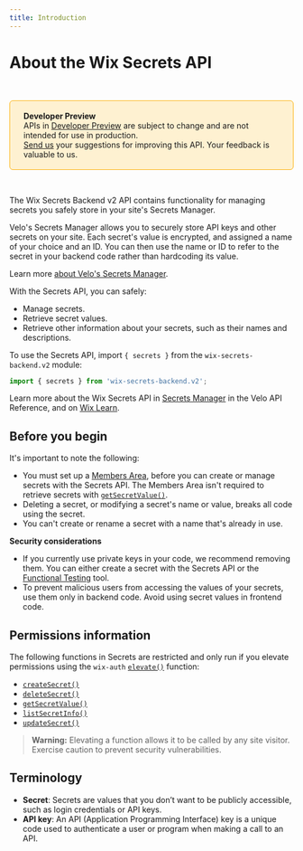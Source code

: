 ```yaml
---
title: Introduction
---
```


# About the Wix Secrets API
&nbsp;

<div style="background-color: #FEF1D1; padding: 18px 24px; border-radius: 6px; border: 1px solid #FDB10C; box-sizing: border-box; display: inline-block">
    <b>Developer Preview</b>
    <br/>
    <span>APIs in <a href="https://www.wix.com/velo/reference/api-overview/developer-preview">Developer Preview</a> are subject to change and are not intended for use in production.<br/><a href="mailto:velo-preview-feedback@wix.com">Send us</a> your suggestions for improving this API. Your feedback is valuable to us.</span>
</div>

&nbsp;
&nbsp;

The Wix Secrets Backend v2 API contains functionality for managing secrets you safely store in your site's Secrets Manager.

Velo's Secrets Manager allows you to securely store API keys and other secrets on your site. 
Each secret's value is encrypted, and assigned a name of your choice and an ID.
You can then use the name or ID to refer to the secret in your backend code rather than hardcoding its value.

Learn more [about Velo's Secrets Manager](https://support.wix.com/en/article/velo-about-the-secrets-manager).


With the Secrets API, you can safely:

- Manage secrets.
- Retrieve secret values.
- Retrieve other information about your secrets, such as their names and descriptions.

To use the Secrets API, import `{ secrets }` from the `wix-secrets-backend.v2` module:
```javascript
import { secrets } from 'wix-secrets-backend.v2';
```

Learn more about the Wix Secrets API in [Secrets Manager](/getting-started/integration-with-third-party-services_secrets-manager) in the Velo API Reference, and on [Wix Learn](https://www.wix.com/learn/online-course/coding-with-velo/velo-backend#secure-api-keys).

## Before you begin
It's important to note the following:

- You must set up a [Members Area](https://support.wix.com/en/article/site-members-adding-and-setting-up-a-members-area), before you can create or manage secrets with the Secrets API. The Members Area isn't required to retrieve secrets with [`getSecretValue()`](wix-secrets-backend-v2/secrets/getsecretvalue).
- Deleting a secret, or modifying a secret's name or value, breaks all code using the secret.
- You can't create or rename a secret with a name that's already in use.

**Security considerations**
- If you currently use private keys in your code, we recommend removing them. You can either create a secret with the Secrets API or the [Functional Testing](https://support.wix.com/en/article/velo-functional-testing-in-the-backend) tool.
- To prevent malicious users from accessing the values of your secrets, use them only in backend code. Avoid using secret values in frontend code.


## Permissions information

The following functions in Secrets are restricted and only run if you elevate permissions
using the `wix-auth` [`elevate()`](https://www.wix.com/velo/reference/wix-auth/elevate)
function:

- [`createSecret()`](wix-secrets-backend-v2/secrets/createsecret)
- [`deleteSecret()`](wix-secrets-backend-v2/secrets/deletesecret)
- [`getSecretValue()`](wix-secrets-backend-v2/secrets/getsecretvalue)
- [`listSecretInfo()`](wix-secrets-backend-v2/secrets/listsecretinfo)
- [`updateSecret()`](wix-secrets-backend-v2/secrets/updatesecret)


<blockquote class='warning'>
<p>
<strong>Warning:</strong>
Elevating a function allows it to be called by any site visitor.
Exercise caution to prevent security vulnerabilities.
</p>
</blockquote>


## Terminology
- **Secret**: Secrets are values that you don’t want to be publicly accessible, such as login credentials or API keys.
- **API key**: An API (Application Programming Interface) key is a unique code used to authenticate a user or program when making a call to an API. 